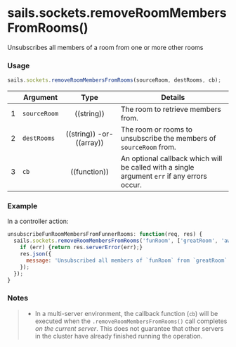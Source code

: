 # sails.sockets.removeRoomMembersFromRooms()

Unsubscribes all members of a room from one or more other rooms

### Usage

```js
sails.sockets.removeRoomMembersFromRooms(sourceRoom, destRooms, cb);
```


|   | Argument   | Type        | Details |
|---|------------|:-----------:|---------|
| 1 | `sourceRoom`   | ((string)) | The room to retrieve members from.
| 2 | `destRooms` | ((string)) -or- ((array))  | The room or rooms to unsubscribe the members of `sourceRoom` from.
| 3 | `cb`       | ((function))| An optional callback which will be called with a single argument `err` if any errors occur.

### Example

In a controller action:

```javascript
unsubscribeFunRoomMembersFromFunnerRooms: function(req, res) {
  sails.sockets.removeRoomMembersFromRooms('funRoom', ['greatRoom', 'awesomeRoom'], function(err) {
    if (err) {return res.serverError(err);}
    res.json({
      message: 'Unsubscribed all members of `funRoom` from `greatRoom` and `awesomeRoom`!'
    });
  });
}
```

### Notes
> + In a multi-server environment, the callback function (`cb`) will be executed when the `.removeRoomMembersFromRooms()` call completes _on the current server_.  This does not guarantee that other servers in the cluster have already finished running the operation.

<docmeta name="displayName" value="sails.sockets.removeRoomMembersFromRooms()">

